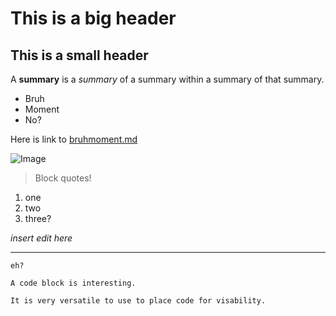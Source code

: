 # This is a big header

## This is a small header

A **summary** is a *summary* of a summary within a summary of that summary.

* Bruh
* Moment
* No?

Here is link to [bruhmoment.md](https://kennethkietvuong.github.io/cse15l-lab-reports/bruhmoment.md)

![Image](https://i.redd.it/918mym3nsjf31.jpg)

> Block quotes!

1. one
2. two
3. three?

*insert edit here*  

---

`eh?`

```
A code block is interesting.

It is very versatile to use to place code for visability.
```
